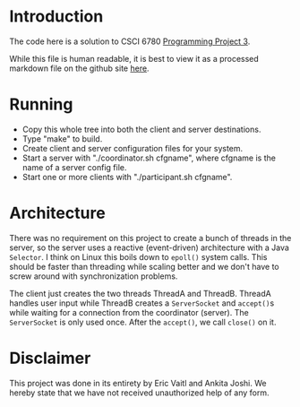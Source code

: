Introduction
============

The code here is a solution to CSCI 6780 [Programming Project
3](./docs/Programming-Project3.pdf).

While this file is human readable, it is best to view it as a
processed markdown file on the github site
[here](https://github.com/evaitl/6780p3).


Running
=======

- Copy this whole tree into both the client and server destinations.
- Type "make" to build.
- Create client and server configuration files for your system.
- Start a server with "./coordinator.sh cfgname", where cfgname is the name of a server config file.
- Start one or more clients with "./participant.sh cfgname".

Architecture
============

There was no requirement on this project to create a bunch of threads
in the server, so the server uses a reactive (event-driven)
architecture with a Java `Selector`.  I think on Linux this boils down
to `epoll()` system calls. This should be faster than threading while
scaling better and we don't have to screw around with synchronization
problems.

The client just creates the two threads ThreadA and ThreadB. ThreadA
handles user input while ThreadB creates a `ServerSocket` and `accept()`s
while waiting for a connection from the coordinator (server). The
`ServerSocket` is only used once. After the `accept()`, we call `close()` on
it.


Disclaimer
==========

This project was done in its entirety by Eric Vaitl and Ankita
Joshi. We hereby state that we have not received unauthorized help of
any form.

